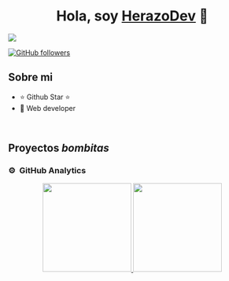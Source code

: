 <div align="center">
<h1 align="center">Hola, soy <a href="https://github.com/CarlosHerazo">HerazoDev</a> 👋</h1>
</div>
<img src="https://certitec.eu/wp-content/uploads/2023/03/OOT.jpg">

[![GitHub followers](https://img.shields.io/github/followers/arisguimera?style=social)](https://github.com/CarlosHerazo)

## Sobre mi

- ⭐ Github Star ⭐ 
- 📲 Web developer
<br>

## Proyectos *bombitas*


>
### ⚙️ &nbsp;GitHub Analytics

<p align="center">
<a href="https://github.com/CarlosHerazo">
  <img height="180em" src="https://github-readme-stats-eight-theta.vercel.app/api?username=CarlosHerazo&show_icons=true&theme=algolia&include_all_commits=true&count_private=true"/>
  <img height="180em" src="https://github-readme-stats-eight-theta.vercel.app/api/top-langs/?username=CarlosHerazo&layout=compact&langs_count=8&theme=algolia"/>
</a>
</p>
